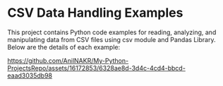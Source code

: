 # CSV Data Handling Examples
This project contains Python code examples for reading, analyzing, and manipulating data from CSV files using csv module and Pandas Library. Below are the details of each example:


https://github.com/AnilNAKR/My-Python-ProjectsRepo/assets/16172853/6328ae8d-3d4c-4cd4-bbcd-eaad3035db98


